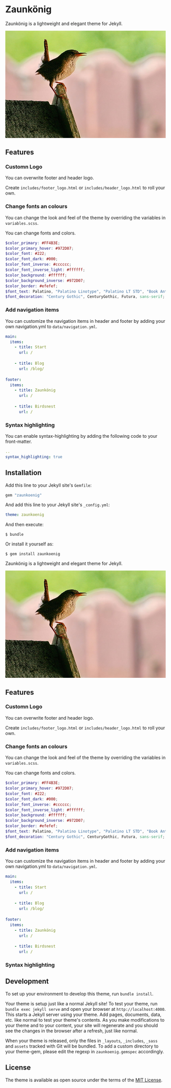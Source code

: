 # Zaunkönig

Zaunkönig is a lightweight and elegant theme for Jekyll.

![](/assets/zaunkoenig.jpg)

## Features

### Customn Logo

You can overwrite footer and header logo.

Create `includes/footer_logo.html` or `includes/header_logo.html` to roll your own.

### Change fonts an colours

You can change the look and feel of the theme by overriding the variables in `variables.scss`.

You can change fonts and colors.

```scss
$color_primary: #FF4B3E;
$color_primary_hover: #972D07;
$color_font: #222;
$color_font_dark: #000;
$color_font_inverse: #cccccc;
$color_font_inverse_light: #ffffff;
$color_background: #ffffff;
$color_background_inverse: #972D07;
$color_border: #efefef;
$font_text: Palatino, "Palatino Linotype", "Palatino LT STD", "Book Antiqua", Georgia, serif;
$font_decoration: "Century Gothic", CenturyGothic, Futura, sans-serif;
```

### Add navigation items

You can customize the navigation items in header and footer by adding your own navigation.yml to `data/navigation.yml`.

```yml
main:
  items:
    - title: Start
      url: /

    - title: Blog
      url: /blog/

footer:
  items:
    - title: Zaunkönig
      url: /

    - title: Birdsnest
      url: /
```

### Syntax highlighting

You can enable syntax-highlighting by adding the following code to your front-matter.

```yaml
..
syntax_highlighting: true
```

## Installation

Add this line to your Jekyll site's `Gemfile`:

```ruby
gem "zaunkoenig"
```

And add this line to your Jekyll site's `_config.yml`:

```yaml
theme: zaunkoenig
```

And then execute:

    $ bundle

Or install it yourself as:

    $ gem install zaunkoenig


Zaunkönig is a lightweight and elegant theme for Jekyll.

![](/assets/zaunkoenig.jpg)

## Features

### Customn Logo

You can overwrite footer and header logo.

Create `includes/footer_logo.html` or `includes/header_logo.html` to roll your own.

### Change fonts an colours

You can change the look and feel of the theme by overriding the variables in `variables.scss`.

You can change fonts and colors.

```scss
$color_primary: #FF4B3E;
$color_primary_hover: #972D07;
$color_font: #222;
$color_font_dark: #000;
$color_font_inverse: #cccccc;
$color_font_inverse_light: #ffffff;
$color_background: #ffffff;
$color_background_inverse: #972D07;
$color_border: #efefef;
$font_text: Palatino, "Palatino Linotype", "Palatino LT STD", "Book Antiqua", Georgia, serif;
$font_decoration: "Century Gothic", CenturyGothic, Futura, sans-serif;
```

### Add navigation items

You can customize the navigation items in header and footer by adding your own navigation.yml to `data/navigation.yml`.

```yml
main:
  items:
    - title: Start
      url: /

    - title: Blog
      url: /blog/

footer:
  items:
    - title: Zaunkönig
      url: /

    - title: Birdsnest
      url: /
```

### Syntax highlighting



## Development

To set up your environment to develop this theme, run `bundle install`.

Your theme is setup just like a normal Jekyll site! To test your theme, run `bundle exec jekyll serve` and open your browser at `http://localhost:4000`. This starts a Jekyll server using your theme. Add pages, documents, data, etc. like normal to test your theme's contents. As you make modifications to your theme and to your content, your site will regenerate and you should see the changes in the browser after a refresh, just like normal.

When your theme is released, only the files in `_layouts`, `_includes`, `_sass` and `assets` tracked with Git will be bundled.
To add a custom directory to your theme-gem, please edit the regexp in `zaunkoenig.gemspec` accordingly.

## License

The theme is available as open source under the terms of the [MIT License](https://opensource.org/licenses/MIT).

